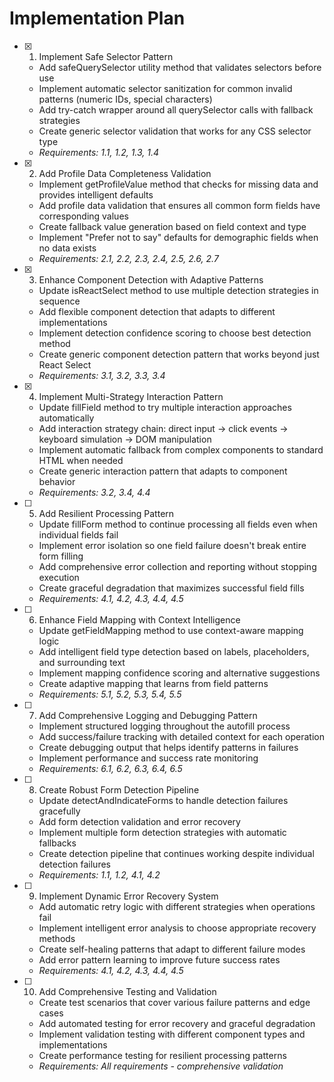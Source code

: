 # Implementation Plan

- [x] 1. Implement Safe Selector Pattern
  - Add safeQuerySelector utility method that validates selectors before use
  - Implement automatic selector sanitization for common invalid patterns (numeric IDs, special characters)
  - Add try-catch wrapper around all querySelector calls with fallback strategies
  - Create generic selector validation that works for any CSS selector type
  - _Requirements: 1.1, 1.2, 1.3, 1.4_

- [x] 2. Add Profile Data Completeness Validation
  - Implement getProfileValue method that checks for missing data and provides intelligent defaults
  - Add profile data validation that ensures all common form fields have corresponding values
  - Create fallback value generation based on field context and type
  - Implement "Prefer not to say" defaults for demographic fields when no data exists
  - _Requirements: 2.1, 2.2, 2.3, 2.4, 2.5, 2.6, 2.7_

- [x] 3. Enhance Component Detection with Adaptive Patterns
  - Update isReactSelect method to use multiple detection strategies in sequence
  - Add flexible component detection that adapts to different implementations
  - Implement detection confidence scoring to choose best detection method
  - Create generic component detection pattern that works beyond just React Select
  - _Requirements: 3.1, 3.2, 3.3, 3.4_

- [x] 4. Implement Multi-Strategy Interaction Pattern
  - Update fillField method to try multiple interaction approaches automatically
  - Add interaction strategy chain: direct input → click events → keyboard simulation → DOM manipulation
  - Implement automatic fallback from complex components to standard HTML when needed
  - Create generic interaction pattern that adapts to component behavior
  - _Requirements: 3.2, 3.4, 4.4_

- [ ] 5. Add Resilient Processing Pattern
  - Update fillForm method to continue processing all fields even when individual fields fail
  - Implement error isolation so one field failure doesn't break entire form filling
  - Add comprehensive error collection and reporting without stopping execution
  - Create graceful degradation that maximizes successful field fills
  - _Requirements: 4.1, 4.2, 4.3, 4.4, 4.5_

- [ ] 6. Enhance Field Mapping with Context Intelligence
  - Update getFieldMapping method to use context-aware mapping logic
  - Add intelligent field type detection based on labels, placeholders, and surrounding text
  - Implement mapping confidence scoring and alternative suggestions
  - Create adaptive mapping that learns from field patterns
  - _Requirements: 5.1, 5.2, 5.3, 5.4, 5.5_

- [ ] 7. Add Comprehensive Logging and Debugging Pattern
  - Implement structured logging throughout the autofill process
  - Add success/failure tracking with detailed context for each operation
  - Create debugging output that helps identify patterns in failures
  - Implement performance and success rate monitoring
  - _Requirements: 6.1, 6.2, 6.3, 6.4, 6.5_

- [ ] 8. Create Robust Form Detection Pipeline
  - Update detectAndIndicateForms to handle detection failures gracefully
  - Add form detection validation and error recovery
  - Implement multiple form detection strategies with automatic fallbacks
  - Create detection pipeline that continues working despite individual detection failures
  - _Requirements: 1.1, 1.2, 4.1, 4.2_

- [ ] 9. Implement Dynamic Error Recovery System
  - Add automatic retry logic with different strategies when operations fail
  - Implement intelligent error analysis to choose appropriate recovery methods
  - Create self-healing patterns that adapt to different failure modes
  - Add error pattern learning to improve future success rates
  - _Requirements: 4.1, 4.2, 4.3, 4.4, 4.5_

- [ ] 10. Add Comprehensive Testing and Validation
  - Create test scenarios that cover various failure patterns and edge cases
  - Add automated testing for error recovery and graceful degradation
  - Implement validation testing with different component types and implementations
  - Create performance testing for resilient processing patterns
  - _Requirements: All requirements - comprehensive validation_